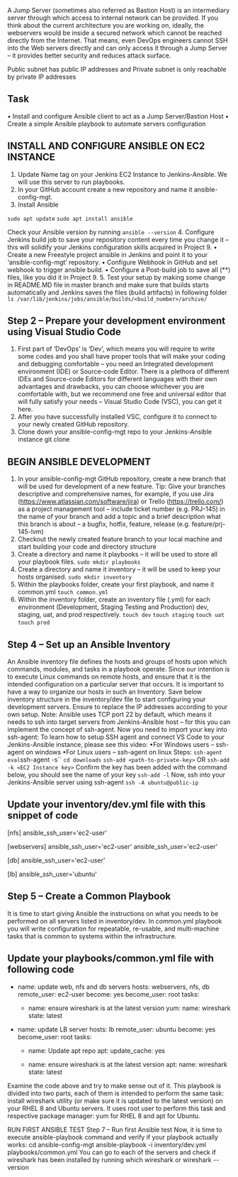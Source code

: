 
A Jump Server (sometimes also referred as Bastion Host) is an intermediary server through which access to internal network can be provided. If you think about the current architecture you are working on, ideally, the webservers would be inside a secured network which cannot be reached directly from the Internet. That means, even DevOps engineers cannot SSH into the Web servers directly and can only access it through a Jump Server – it provides better security and reduces attack surface.

Public subnet has public IP addresses and Private subnet is only reachable by private IP addresses

## Task

• Install and configure Ansible client to act as a Jump Server/Bastion Host
• Create a simple Ansible playbook to automate servers configuration

## INSTALL AND CONFIGURE ANSIBLE ON EC2 INSTANCE

1. Update Name tag on your Jenkins EC2 Instance to Jenkins-Ansible. We will use this server to run playbooks.
2. In your GitHub account create a new repository and name it ansible-config-mgt.
3. Install Ansible

`sudo apt update`
`sudo apt install ansible`

Check your Ansible version by running `ansible --version`
4. Configure Jenkins build job to save your repository content every time you change it – this will solidify your Jenkins configuration skills acquired in Project 9.
• Create a new Freestyle project ansible in Jenkins and point it to your ‘ansible-config-mgt’ repository.
• Configure Webhook in GitHub and set webhook to trigger ansible build.
• Configure a Post-build job to save all (**) files, like you did it in Project 9.
5. Test your setup by making some change in README.MD file in master branch and make sure that builds starts automatically and Jenkins saves the files (build artifacts) in following folder
`ls /var/lib/jenkins/jobs/ansible/builds/<build_number>/archive/`

## Step 2 – Prepare your development environment using Visual Studio Code

1. First part of ‘DevOps’ is ‘Dev’, which means you will require to write some codes and you shall have proper tools that will make your coding and debugging comfortable – you need an Integrated development environment (IDE) or Source-code Editor. There is a plethora of different IDEs and Source-code Editors for different languages with their own advantages and drawbacks, you can choose whichever you are comfortable with, but we recommend one free and universal editor that will fully satisfy your needs – Visual Studio Code (VSC), you can get it here.
2. After you have successfully installed VSC, configure it to connect to your newly created GitHub repository.
3. Clone down your ansible-config-mgt repo to your Jenkins-Ansible instance
git clone <ansible-config-mgt repo link>

## BEGIN ANSIBLE DEVELOPMENT

1. In your ansible-config-mgt GitHub repository, create a new branch that will be used for development of a new feature.
Tip: Give your branches descriptive and comprehensive names, for example, if you use Jira (<https://www.atlassian.com/software/jira>) or Trello (<https://trello.com/>) as a project management tool – include ticket number (e.g. PRJ-145) in the name of your branch and add a topic and a brief description what this branch is about – a bugfix, hotfix, feature, release (e.g. feature/prj-145-lvm)
2. Checkout the newly created feature branch to your local machine and start building your code and directory structure
3. Create a directory and name it playbooks – it will be used to store all your playbook files.
`sudo mkdir playbooks`
4. Create a directory and name it inventory – it will be used to keep your hosts organised.
`sudo mkdir inventory`
5. Within the playbooks folder, create your first playbook, and name it common.yml
`touch common.yml`
6. Within the inventory folder, create an inventory file (.yml) for each environment (Development, Staging Testing and Production) dev, staging, uat, and prod respectively.
`touch dev`
`touch staging`
`touch uat`
`touch prod`

## Step 4 – Set up an Ansible Inventory

An Ansible inventory file defines the hosts and groups of hosts upon which commands, modules, and tasks in a playbook operate. Since our intention is to execute Linux commands on remote hosts, and ensure that it is the intended configuration on a particular server that occurs. It is important to have a way to organize our hosts in such an Inventory.
Save below inventory structure in the inventory/dev file to start configuring your development servers. Ensure to replace the IP addresses according to your own setup.
Note: Ansible uses TCP port 22 by default, which means it needs to ssh into target servers from Jenkins-Ansible host – for this you can implement the concept of ssh-agent. Now you need to import your key into ssh-agent:
To learn how to setup SSH agent and connect VS Code to your Jenkins-Ansible instance, please see this video:
•For Windows users – ssh-agent on windows
•For Linux users – ssh-agent on linux
Steps:
`ssh-agent`
`eval`ssh-agent -s``
`cd downloads`
`ssh-add <path-to-private-key>`
OR
`ssh-add -k <EC2 Instance key>`
Confirm the key has been added with the command below, you should see the name of your key
`ssh-add -l`
Now, ssh into your Jenkins-Ansible server using ssh-agent
`ssh -A ubuntu@public-ip`

## Update your inventory/dev.yml file with this snippet of code

[nfs]
<NFS-Server-Private-IP-Address> ansible_ssh_user='ec2-user'

[webservers]
<Web-Server1-Private-IP-Address> ansible_ssh_user='ec2-user'
<Web-Server2-Private-IP-Address> ansible_ssh_user='ec2-user'

[db]
<Database-Private-IP-Address> ansible_ssh_user='ec2-user'

[lb]
<Load-Balancer-Private-IP-Address> ansible_ssh_user='ubuntu'

## Step 5 – Create a Common Playbook

It is time to start giving Ansible the instructions on what you needs to be performed on all servers listed in inventory/dev.
In common.yml playbook you will write configuration for repeatable, re-usable, and multi-machine tasks that is common to systems within the infrastructure.

Update your playbooks/common.yml file with following code
---

- name: update web, nfs and db servers
  hosts: webservers, nfs, db
  remote_user: ec2-user
  become: yes
  become_user: root
  tasks:
  - name: ensure wireshark is at the latest version
      yum:
        name: wireshark
        state: latest

- name: update LB server
  hosts: lb
  remote_user: ubuntu
  become: yes
  become_user: root
  tasks:
  - name: Update apt repo
      apt:
        update_cache: yes

  - name: ensure wireshark is at the latest version
      apt:
        name: wireshark
        state: latest

Examine the code above and try to make sense out of it. This playbook is divided into two parts, each of them is intended to perform the same task: install wireshark utility (or make sure it is updated to the latest version) on your RHEL 8 and Ubuntu servers. It uses root user to perform this task and respective package manager: yum for RHEL 8 and apt for Ubuntu.

RUN FIRST ANSIBLE TEST
Step 7 – Run first Ansible test
Now, it is time to execute ansible-playbook command and verify if your playbook actually works:
cd ansible-config-mgt
ansible-playbook -i inventory/dev.yml playbooks/common.yml
You can go to each of the servers and check if wireshark has been installed by running which wireshark or wireshark --version
